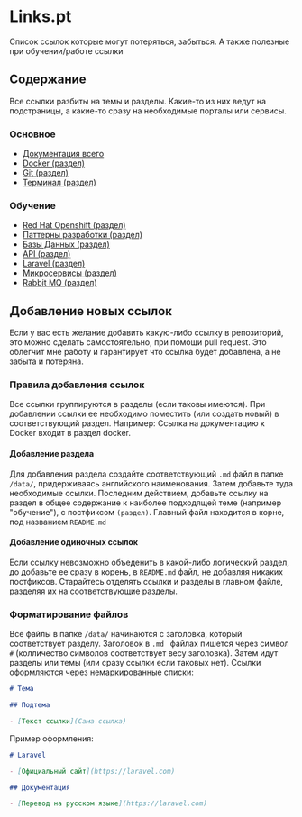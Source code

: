 # Links.pt

Список ссылок которые могут потеряться, забыться. А также полезные при обучении/работе ссылки

<!-- ## Поиск

<div style="display: flex; gap: 10px">
<a href="#letter_ru_1">А</a>
<a href="#letter_ru_2">Б</a>
<a href="#letter_ru_3">В</a>
<a href="#letter_ru_4">Г</a>
<a href="#letter_ru_5">Д</a>
<a href="#letter_ru_6">Е</a>
<a href="#letter_ru_7">Ё</a>
<a href="#letter_ru_8">Ж</a>
<a href="#letter_ru_9">З</a>
<a href="#letter_ru_10">И</a>
<a href="#letter_ru_11">Й</a>
<a href="#letter_ru_12">К</a>
<a href="#letter_ru_13">Л</a>
<a href="#letter_ru_14">М</a>
<a href="#letter_ru_15">Н</a>
<a href="#letter_ru_16">О</a>
<a href="#letter_ru_17">П</a>
<a href="#letter_ru_18">Р</a>
<a href="#letter_ru_19">С</a>
<a href="#letter_ru_20">Т</a>
<a href="#letter_ru_21">У</a>
<a href="#letter_ru_22">Ф</a>
<a href="#letter_ru_23">Х</a>
<a href="#letter_ru_24">Ц</a>
<a href="#letter_ru_25">Ч</a>
<a href="#letter_ru_26">Ш</a>
<a href="#letter_ru_27">Щ</a>
<a href="#letter_ru_28">Э</a>
<a href="#letter_ru_29">Ю</a>
<a href="#letter_ru_30">Я</a>
</div>

<div style="display: flex; gap: 10px">
<a href="#letter_eng_1">A</a>
<a href="#letter_eng_2">B</a>
<a href="#letter_eng_3">C</a>
<a href="#letter_eng_4">D</a>
<a href="#letter_eng_5">E</a>
<a href="#letter_eng_6">F</a>
<a href="#letter_eng_7">G</a>
<a href="#letter_eng_8">H</a>
<a href="#letter_eng_9">I</a>
<a href="#letter_eng_10">J</a>
<a href="#letter_eng_11">K</a>
<a href="#letter_eng_12">L</a>
<a href="#letter_eng_13">M</a>
<a href="#letter_eng_14">N</a>
<a href="#letter_eng_15">O</a>
<a href="#letter_eng_16">P</a>
<a href="#letter_eng_17">Q</a>
<a href="#letter_eng_18">R</a>
<a href="#letter_eng_19">S</a>
<a href="#letter_eng_20">T</a>
<a href="#letter_eng_21">U</a>
<a href="#letter_eng_22">V</a>
<a href="#letter_eng_23">W</a>
<a href="#letter_eng_24">X</a>
<a href="#letter_eng_25">Y</a>
<a href="#letter_eng_26">Z</a>
</div>

# Russian

<a id="letter_ru_4"></a>
### Г

- [Git](/data/git.md)

<a id="letter_ru_5"></a>
### Д

- [Docker](/data/docker.md)

<a id="letter_ru_16"></a>
### О

- [Red Hat Openshift](/data/red-hat-openshift.md)

# English

<a id="letter_ru_4"></a>
### D

- [Docker](/data/docker.md)


<a id="letter_ru_7"></a>
### G

- [Git](/data/git.md)

<a id="letter_ru_15"></a>
### O

- [Red Hat Openshift](/data/red-hat-openshift.md) -->

## Содержание

Все ссылки разбиты на темы и разделы. Какие-то из них ведут на подстраницы, а какие-то сразу на необходимые порталы или сервисы.

### Основное

- [Документация всего](https://devdocs.io/)
- [Docker (раздел)](/data/docker.md)
- [Git (раздел)](/data/git.md)
- [Терминал (раздел)](/data/terminal.md)

### Обучение

- [Red Hat Openshift (раздел)](/data/red-hat-openshift.md)
- [Паттерны разработки (раздел)](/data/development-patterns.md)
- [Базы Данных (раздел)](/data/databases.md)
- [API (раздел)](/data/api.md)
- [Laravel (раздел)](/data/laravel.md)
- [Микросервисы (раздел)](/data/microservices.md)
- [Rabbit MQ (раздел)](/data/rabitmq.md)

## Добавление новых ссылок

Если у вас есть желание добавить какую-либо ссылку в репозиторий, это можно сделать самостоятельно, при помощи pull request. Это облегчит мне работу и гарантирует что ссылка будет добавлена, а не забыта и потеряна.

### Правила добавления ссылок

Все ссылки группируются в разделы (если таковы имеются). При добавлении ссылки ее необходимо поместить (или создать новый) в соответствующий раздел. Например: Ссылка на документацию к Docker входит в раздел docker.

#### Добавление раздела

Для добавления раздела создайте соответствующий `.md` файл в папке `/data/`, придерживаясь английского наименования. Затем добавьте туда необходимые ссылки. Последним действием, добавьте ссылку на раздел в общее содержание к наиболее подходящей теме (например "обучение"), с постфиксом `(раздел)`. Главный файл находится в корне, под названием `README.md`

#### Добавление одиночных ссылок

Если ссылку невозможно объеденить в какой-либо логический раздел, до добавьте ее сразу в корень, в `README.md` файл, не добавляя никаких постфиксов. Старайтесь отделять ссылки и разделы в главном файле, разделяя их на соответствующие разделы.

### Форматирование файлов

Все файлы в папке `/data/` начинаются с заголовка, который соответствует разделу. Заголовок в `.md ` файлах пишется через символ `#` (колличество символов соответствует весу заголовка). Затем идут разделы или темы (или сразу ссылки если таковых нет). 
Ссылки оформляются через немаркированные списки:

```md
# Тема

## Подтема

- [Текст ссылки](Сама ссылка)
```

Пример оформления:

```md
# Laravel

- [Официальный сайт](https://laravel.com)

## Документация

- [Перевод на русском языке](https://laravel.com)
```
